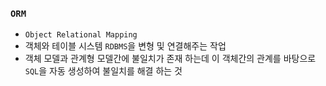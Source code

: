 ### `ORM`

- `Object Relational Mapping`
- 객체와 테이블 시스템 `RDBMS`을 변형 및 연결해주는 작업
- 객체 모델과 관계형 모델간에 불일치가 존재 하는데 이 객체간의 관계를 바탕으로 `SQL`을 자동 생성하여 불일치를 해결 하는 것